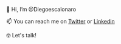 👋 Hi, I’m @Diegoescalonaro

📫 You can reach me on [Twitter](https://twitter.com/Diegoescalonaro) or [Linkedin](https://www.linkedin.com/in/diegoescalona/)

🤓 Let's talk!

<!---
Diegoescalonaro/Diegoescalonaro is a ✨ special ✨ repository because its `README.md` (this file) appears on your GitHub profile.
You can click the Preview link to take a look at your changes.
--->
